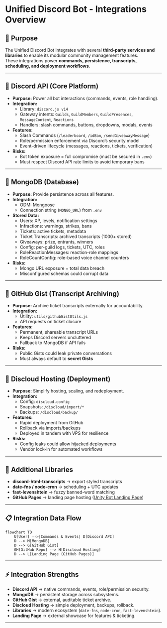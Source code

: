 # Unified Discord Bot - Integrations Overview

## 🎯 Purpose

The Unified Discord Bot integrates with several **third-party services and libraries** to enable its modular community management features.  
These integrations power **commands, persistence, transcripts, scheduling, and deployment workflows**.

---

## 🔑 Discord API (Core Platform)

- **Purpose:** Power all bot interactions (commands, events, role handling).
- **Integration:**
  - Library: `discord.js v14`
  - Gateway intents: `Guilds`, `GuildMembers`, `GuildPresences`, `MessageContent`, `Reactions`
  - Handlers: slash commands, buttons, dropdowns, modals, events
- **Features:**
  - Slash Commands (`/leaderboard`, `/idBan`, `/sendGiveawayMessage`)
  - Role/permission enforcement via Discord’s security model
  - Event-driven lifecycle (messages, reactions, tickets, verification)
- **Risks:**
  - Bot token exposure = full compromise (must be secured in `.env`)
  - Must respect Discord API rate limits to avoid temporary bans

---

## 🔑 MongoDB (Database)

- **Purpose:** Provide persistence across all features.
- **Integration:**
  - ODM: Mongoose
  - Connection string (`MONGO_URL`) from `.env`
- **Stored Data:**
  - Users: XP, levels, notification settings
  - Infractions: warnings, strikes, bans
  - Tickets: active tickets, metadata
  - Ticket Transcripts: archived transcripts (1000+ stored)
  - Giveaways: prize, entrants, winners
  - Config: per-guild logs, tickets, UTC, roles
  - RoleReactionMessages: reaction-role mappings
  - RoleCountConfig: role-based voice channel counters
- **Risks:**
  - Mongo URL exposure = total data breach
  - Misconfigured schemas could corrupt data

---

## 🔑 GitHub Gist (Transcript Archiving)

- **Purpose:** Archive ticket transcripts externally for accountability.
- **Integration:**
  - Utility: `utils/githubGistUtils.js`
  - API requests on ticket closure
- **Features:**
  - Permanent, shareable transcript URLs
  - Keeps Discord servers uncluttered
  - Fallback to MongoDB if API fails
- **Risks:**
  - Public Gists could leak private conversations
  - Must always default to **secret Gists**

---

## 🔑 Discloud Hosting (Deployment)

- **Purpose:** Simplify hosting, scaling, and redeployment.
- **Integration:**
  - Config: `discloud.config`
  - Snapshots: `/discloud/import/*`
  - Backups: `/discloud/backup/`
- **Features:**
  - Rapid deployment from GitHub
  - Rollback via imports/backups
  - Deployed in tandem with VPS for resilience
- **Risks:**
  - Config leaks could allow hijacked deployments
  - Vendor lock-in for automated workflows

---

## 🔑 Additional Libraries

- **discord-html-transcripts** → export styled transcripts
- **date-fns / node-cron** → scheduling + UTC updates
- **fast-levenshtein** → fuzzy banned-word matching
- **GitHub Pages** → landing page hosting ([Unity Bot Landing Page](https://rushinski.github.io/Unity-Landing-Page/#tickets))

---

## 📋 Integration Data Flow

```mermaid
flowchart TD
    U[User] -->|Commands & Events| D[Discord API]
    D --> M[MongoDB]
    D --> G[GitHub Gist]
    GH[GitHub Repo] --> H[Discloud Hosting]
    D --> L[Landing Page (GitHub Pages)]
```

---

## ⚡ Integration Strengths

- **Discord API** → native commands, events, role/permission security.
- **MongoDB** → persistent storage across subsystems.
- **GitHub Gist** → external, auditable ticket archive.
- **Discloud Hosting** → simple deployment, backups, rollback.
- **Libraries** → modern ecosystem (`date-fns`, `node-cron`, `fast-levenshtein`).
- **Landing Page** → external showcase for features & ticketing.

---